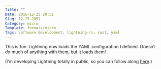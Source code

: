 ```yaml
---
Title: ""
Date: 2016-12-25 20:51
Slug: 12-25-2051
Category: micro
Template: formats/micro
Tags: software development, lightning-rs, rust, yaml
---
```


This is fun: Lightning now loads the YAML configuration I defined. Doesn’t *do* much of anything with them, but it loads them!

(I’m developing Lightning totally in public, so you can follow along [here].)

[here]: https://github.com/chriskrycho/lightning-rs